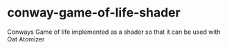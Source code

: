 # conway-game-of-life-shader
Conways Game of life implemented as a shader so that it can be used with Oat Atomizer
